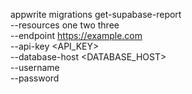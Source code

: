appwrite migrations get-supabase-report \
    --resources one two three \
    --endpoint https://example.com \
    --api-key <API_KEY> \
    --database-host <DATABASE_HOST> \
    --username <USERNAME> \
    --password <PASSWORD>
